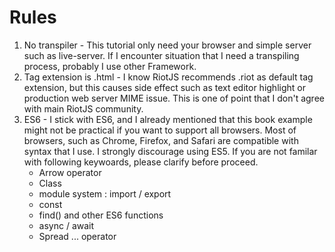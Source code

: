# Rules

<ol>
    <li>No transpiler - This tutorial only need your browser and simple server such as live-server. If I encounter situation that I need a transpiling process, probably I use other Framework.</li>
    <li>Tag extension is .html - I know RiotJS recommends .riot as default tag extension, but this causes side effect such as text editor highlight or production web server MIME issue. This is one of point that I don't agree with main RiotJS community.</li>
    <li>ES6 - I stick with ES6, and I already mentioned that this book example might not be practical if you want to support all browsers. Most of browsers, such as Chrome, Firefox, and Safari are compatible with syntax that I use. I strongly discourage using ES5. If you are not familar with following keywoards, please clarify before proceed.
    <ul>
    <li>Arrow operator</li>
    <li>Class</li>
    <li>module system : import / export</li>
    <li>const</li>
    <li>find() and other ES6 functions</li>
    <li>async / await</li>
    <li>Spread ... operator</li>
    </ul>
    </li>
</ol>